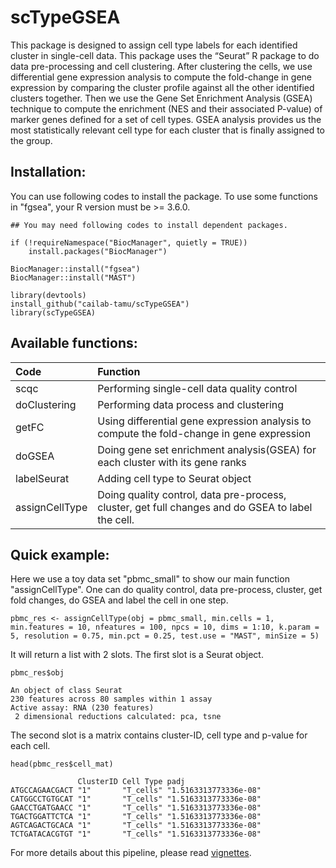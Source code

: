 # scTypeGSEA

This package is designed to assign cell type labels for each identified cluster in single-cell data. This package uses the “Seurat” R package to do data pre-processing and cell clustering. After clustering the cells, we use differential gene expression analysis to compute the fold-change in gene expression by comparing the cluster profile against all the other identified clusters together. Then we use the Gene Set Enrichment Analysis (GSEA) technique to compute the enrichment (NES and their associated P-value) of marker genes defined for a set of cell types. GSEA analysis provides us the most statistically relevant cell type for each cluster that is finally assigned to the group.

## Installation:

You can use following codes to install the package. To use some functions in "fgsea", your R version must be >= 3.6.0.

```{r}
## You may need following codes to install dependent packages.

if (!requireNamespace("BiocManager", quietly = TRUE))
    install.packages("BiocManager")

BiocManager::install("fgsea")
BiocManager::install("MAST")

library(devtools)
install_github("cailab-tamu/scTypeGSEA")
library(scTypeGSEA)
```

## Available functions:

|Code| Function |
|:-|:-|
|scqc|Performing single-cell data quality control|
|doClustering|Performing data process and clustering|
|getFC|Using differential gene expression analysis to compute the fold-change in gene expression|
|doGSEA|Doing gene set enrichment analysis(GSEA) for each cluster with its gene ranks|
|labelSeurat|Adding cell type to Seurat object|
|assignCellType|Doing quality control, data pre-process, cluster, get full changes and do GSEA to label the cell.|

## Quick example:

Here we use a toy data set "pbmc_small" to show our main function "assignCellType". One can do quality control, data pre-process, cluster, get fold changes, do GSEA and label the cell in one step.
```{r, tidy = TRUE, tidy.opts=list(width.cutoff = 50)}
pbmc_res <- assignCellType(obj = pbmc_small, min.cells = 1, min.features = 10, nfeatures = 100, npcs = 10, dims = 1:10, k.param = 5, resolution = 0.75, min.pct = 0.25, test.use = "MAST", minSize = 5)
```

It will return a list with 2 slots. The first slot is a Seurat object.
```{r}
pbmc_res$obj
```

```
An object of class Seurat 
230 features across 80 samples within 1 assay 
Active assay: RNA (230 features)
 2 dimensional reductions calculated: pca, tsne
```

The second slot is a matrix contains cluster-ID, cell type and p-value for each cell.
```{r}
head(pbmc_res$cell_mat)
```

```
               ClusterID Cell Type padj                 
ATGCCAGAACGACT "1"       "T_cells" "1.5163313773336e-08"
CATGGCCTGTGCAT "1"       "T_cells" "1.5163313773336e-08"
GAACCTGATGAACC "1"       "T_cells" "1.5163313773336e-08"
TGACTGGATTCTCA "1"       "T_cells" "1.5163313773336e-08"
AGTCAGACTGCACA "1"       "T_cells" "1.5163313773336e-08"
TCTGATACACGTGT "1"       "T_cells" "1.5163313773336e-08"
```
For more details about this pipeline, please read [vignettes](https://github.com/cailab-tamu/scTypeGSEA/blob/master/doc/Example_scTypeGSEA.pdf).




